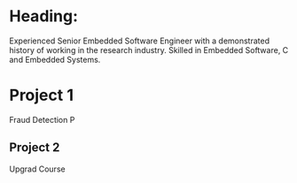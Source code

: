 # Heading:
Experienced Senior Embedded Software Engineer with a demonstrated history of working in the research industry.
Skilled in Embedded Software, C and Embedded Systems.

# Project 1

Fraud Detection P

## Project 2

Upgrad Course
